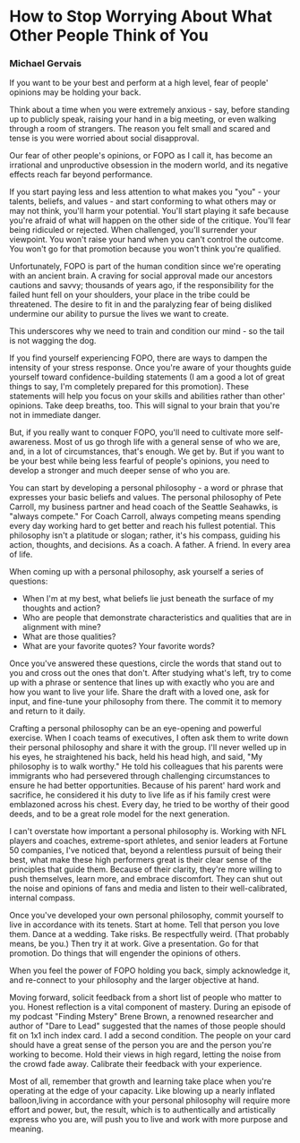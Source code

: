 # How to Stop Worrying About What Other People Think of You
### Michael Gervais

If you want to be your best and perform at a high level, fear of people'
opinions may be holding your back.

Think about a time when you were extremely anxious - say, before
standing up to publicly speak, raising your hand in a big meeting, or
even walking through a room of strangers. The reason you felt small and
scared and tense is you were worried about social disapproval.

Our fear of other people's opinions, or FOPO as I call it, has become an
irrational and unproductive obsession in the modern world, and its
negative effects reach far beyond performance.

If you start paying less and less attention to what makes you "you" -
your talents, beliefs, and values - and start conforming to what others
may or may not think, you'll harm your potential. You'll start playing
it safe because you're afraid of what will happen on the other side of
the critique. You'll fear being ridiculed or rejected. When challenged,
you'll surrender your viewpoint. You won't raise your hand when you
can't control the outcome. You won't go for that promotion because you
won't think you're qualified.

Unfortunately, FOPO is part of the human condition since we're operating
with an ancient brain. A craving for social approval made our ancestors
cautions and savvy; thousands of years ago, if the responsibility for
the failed hunt fell on your shoulders, your place in the tribe could be
threatened. The desire to fit in and the paralyzing fear of being
disliked undermine our ability to pursue the lives we want to create.

This underscores why we need to train and condition our mind - so the
tail is not wagging the dog.

If you find yourself experiencing FOPO, there are ways to dampen the
intensity of your stress response. Once you're aware of your thoughts
guide yourself toward confidence-building statements (I am a good a lot
of great things to say, I'm completely prepared for this promotion).
These statements will help you focus on your skills and abilities rather
than other' opinions. Take deep breaths, too. This will signal to your
brain that you're not in immediate danger.

But, if you really want to conquer FOPO, you'll need to cultivate more
self-awareness. Most of us go throgh life with a general sense of who we
are, and, in a lot of circumstances, that's enough. We get by. But if
you want to be your best while being less fearful of people's opinions,
you need to develop a stronger and much deeper sense of who you are.

You can start by developing a personal philosophy - a word or phrase
that expresses your basic beliefs and values. The personal philosophy of
Pete Carroll, my business partner and head coach of the Seattle
Seahawks, is "always compete." For Coach Carroll, always competing means
spending every day working hard to get better and reach his fullest
potential. This philosophy isn't a platitude or slogan; rather, it's his
compass, guiding his action, thoughts, and decisions. As a coach. A
father. A friend. In every area of life.

When coming up with a personal philosophy, ask yourself a series of
questions:
- When I'm at my best, what beliefs lie just beneath the surface of my
thoughts and action?
- Who are people that demonstrate characteristics and qualities that
  are in alignment with mine?
- What are those qualities?
- What are your favorite quotes? Your favorite words?

Once you've answered these questions, circle the words that stand out to
you and cross out the ones that don't. After studying what's left, try
to come up with a phrase or sentence that lines up with exactly who you
are and how you want to live your life. Share the draft with a loved
one, ask for input, and fine-tune your philosophy from there. The commit
it to memory and return to it daily.

Crafting a personal philosophy can be an eye-opening and powerful
exercise. When I coach teams of executives, I often ask them to write
down their personal philosophy and share it with the group. I'll never
welled up in his eyes, he straightened his back, held his head high, and
said, "My philosophy is to walk worthy." He told his colleagues that his
parents were immigrants who had persevered through challenging
circumstances to ensure he had better opportunities. Because of his
parent' hard work and sacrifice, he considered it his duty to live life
as if his family crest were emblazoned across his chest. Every day, he
tried to be worthy of their good deeds, and to be a great role model for
the next generation.

I can't overstate how important a personal philosophy is. Working with
NFL players and coaches, extreme-sport athletes, and senior leaders at
Fortune 50 companies, I've noticed that, beyond a relentless pursuit of
being their best, what make these high performers great is their clear
sense of the principles that guide them. Because of their clarity,
they're more willing to push themselves, learn more, and embrace
discomfort. They can shut out the noise and opinions of fans and media
and listen to their well-calibrated, internal compass.

Once you've developed your own personal philosophy, commit yourself to
live in accordance with its tenets. Start at home. Tell that person you
love them. Dance at a wedding. Take risks. Be respectfully weird. (That
probably means, be you.) Then try it at work. Give a presentation. Go
for that promotion. Do things that will engender the opinions of others.

When you feel the power of FOPO holding you back, simply acknowledge it,
and re-connect to your philosophy and the larger objective at hand.

Moving forward, solicit feedback from a short list of people who matter
to you. Honest reflection is a vital component of mastery. During an
episode of my podcast "Finding Mstery" Brene Brown, a renowned
researcher and author of "Dare to Lead" suggested that the names of
those people should fit on 1x1 inch index card. I add a second
condition. The people on your card should have a great sense of the
person you are and the person you're working to become. Hold their views
in high regard, letting the noise from the crowd fade away. Calibrate
their feedback with your experience.


Most of all, remember that growth and learning take place when you're
operating at the edge of your capacity. Like blowing up a nearly
inflated balloon,living in accordance with your personal philosophy will
require more effort and power, but, the result, which is to
authentically and artistically express who you are, will push you to
live and work with more purpose and meaning.

